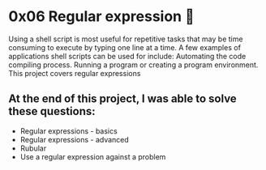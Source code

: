 # 0x06 Regular expression 🔧
Using a shell script is most useful for repetitive tasks that may be time consuming to execute by typing one line at a time. A few examples of applications shell scripts can be used for include: Automating the code compiling process. Running a program or creating a program environment. This project covers regular expressions

## At the end of this project, I was able to solve these questions:

- Regular expressions - basics
- Regular expressions - advanced
- Rubular
- Use a regular expression against a problem
